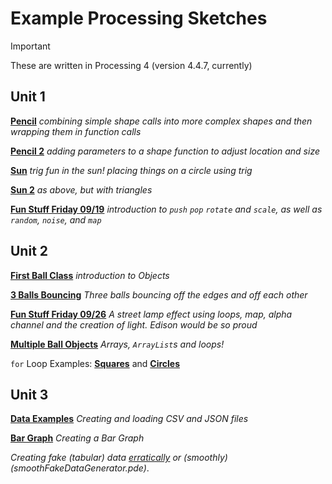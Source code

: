 # Example Processing Sketches

> [!Important]
> These are written in Processing 4 (version 4.4.7, currently)

## Unit 1 

[**Pencil**](https://github.com/joswald-khs/example-processing-sketches/blob/main/pencil.pde) _combining simple shape calls into more complex shapes and then wrapping them in function calls_

[**Pencil 2**](https://github.com/joswald-khs/example-processing-sketches/blob/main/pencil_2.pde) _adding parameters to a shape function to adjust location and size_

[**Sun**](sun.pde) _trig fun in the sun! placing things on a circle using trig_

[**Sun 2**](sun2.pde) _as above, but with triangles_

[**Fun Stuff Friday 09/19**](fsf0919.pde) _introduction to `push` `pop` `rotate` and `scale`, as well as `random`, `noise`, and `map`_

## Unit 2

[**First Ball Class**](FirstBallClass.pde) _introduction to Objects_

[**3 Balls Bouncing**](bounce3.pde) _Three balls bouncing off the edges and off each other_

[**Fun Stuff Friday 09/26**](streetLamp.pde) _A street lamp effect using loops, map, alpha channel and the creation of light. Edison would be so proud_

[**Multiple Ball Objects**](multiBounce.pde) _Arrays, `ArrayList`s and loops!_

`for` Loop Examples: [**Squares**](forLoopExamples/squares.pde) and [**Circles**](forLoopExamples/circles.pde)

## Unit 3

[**Data Examples**](dataExamples/README.md) _Creating and loading CSV and JSON files_

[**Bar Graph**](/barGraph/README.md) _Creating a Bar Graph_

_Creating fake (tabular) data [erratically](fakeDataGenerator.pde) or (smoothly)(smoothFakeDataGenerator.pde)_. 
